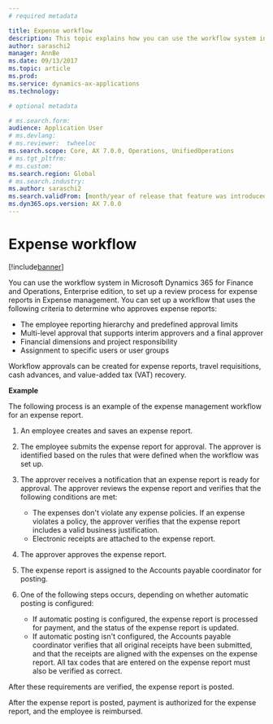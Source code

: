 ```yaml
---
# required metadata

title: Expense workflow
description: This topic explains how you can use the workflow system in Microsoft Dynamics 365 for Finance and Operations, Enterprise edition, to set up a review process for expense reports in Expense management.
author: saraschi2
manager: AnnBe
ms.date: 09/13/2017
ms.topic: article
ms.prod: 
ms.service: dynamics-ax-applications
ms.technology: 

# optional metadata

# ms.search.form:  
audience: Application User
# ms.devlang: 
# ms.reviewer:  twheeloc
ms.search.scope: Core, AX 7.0.0, Operations, UnifiedOperations
# ms.tgt_pltfrm: 
# ms.custom: 
ms.search.region: Global
# ms.search.industry: 
ms.author: saraschi2
ms.search.validFrom: [month/year of release that feature was introduced in, in format yyyy-mm-dd]
ms.dyn365.ops.version: AX 7.0.0
---
```


# Expense workflow

[!include[banner](../includes/banner.md)]

You can use the workflow system in Microsoft Dynamics 365 for Finance and Operations, Enterprise edition, to set up a review process for expense reports in Expense management. You can set up a workflow that uses the following criteria to determine who approves expense reports:

- The employee reporting hierarchy and predefined approval limits
- Multi-level approval that supports interim approvers and a final approver
- Financial dimensions and project responsibility
- Assignment to specific users or user groups

Workflow approvals can be created for expense reports, travel requisitions, cash advances, and value-added tax (VAT) recovery.

**Example**

The following process is an example of the expense management workflow for an expense report.

1. An employee creates and saves an expense report.
2. The employee submits the expense report for approval. The approver is identified based on the rules that were defined when the workflow was set up.
3. The approver receives a notification that an expense report is ready for approval. The approver reviews the expense report and verifies that the following conditions are met:

    - The expenses don't violate any expense policies. If an expense violates a policy, the approver verifies that the expense report includes a valid business justification.
    - Electronic receipts are attached to the expense report.

4. The approver approves the expense report.
5. The expense report is assigned to the Accounts payable coordinator for posting.
6. One of the following steps occurs, depending on whether automatic posting is configured:

    - If automatic posting is configured, the expense report is processed for payment, and the status of the expense report is updated.
    - If automatic posting isn't configured, the Accounts payable coordinator verifies that all original receipts have been submitted, and that the receipts are aligned with the expenses on the expense report. All tax codes that are entered on the expense report must also be verified as correct.

After these requirements are verified, the expense report is posted.

After the expense report is posted, payment is authorized for the expense report, and the employee is reimbursed.
